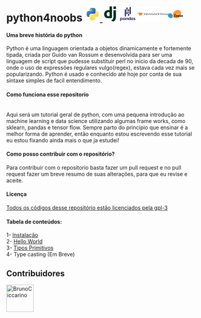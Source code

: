 # python4noobs <a href="https://www.python.org" target="_blank"> <img src="https://raw.githubusercontent.com/devicons/devicon/master/icons/python/python-original.svg" alt="python" width="40" height="40"/> </a> <a href="https://www.djangoproject.com/"><img src="https://raw.githubusercontent.com/devicons/devicon/master/icons/django/django-plain.svg" alt="django" width="40" height="40"></a> <a href="https://pandas.pydata.org/"><img src="https://raw.githubusercontent.com/devicons/devicon/master/icons/pandas/pandas-plain-wordmark.svg" alt="pandas" width="40" height="40"></a> <a href="https://www.tensorflow.org/?hl=pt-br"><img src="https://raw.githubusercontent.com/devicons/devicon/master/icons/tensorflow/tensorflow-original-wordmark.svg" alt="TensorFlow" width="80" height="40"></a><a href="https://scikit-learn.org/stable/"><img src="https://raw.githubusercontent.com/devicons/devicon/master/icons/scikitlearn/scikitlearn-original.svg" width="40" height="40"></a>


<h4>Uma breve história do python</h4>

Python é uma linguagem orientada a objetos dinamicamente e fortemente tipada, criada por Guido van Rossum e desenvolvida para ser uma linguagem de script que pudesse substituir perl no inicio da decada de 90, onde o uso de expressões regulares vulgo(regex), estava cada vez mais se popularizando. Python é usado e conhecido até hoje por conta de sua sintaxe simples de facil entendimento. 

<h4>Como funciona esse repositorio</h4> <br>
Aqui será um tutorial geral de python, com uma pequena introdução ao machine learning e data science utilizando algumas frame works, como sklearn, pandas e tensor flow. Sempre parto do principio que ensinar é a melhor forma de aprender, então enquanto estou escrevendo esse tutorial eu estou fixando ainda mais o que ja estudei!

<h4>Como posso contribuir com o repositório?</h4>

Para contribuir com o repositorio basta fazer um pull request e no pull request fazer um breve resumo de suas alterações, para que eu revise e aceite.

<h4>Licença</h4>

<a href="https://github.com/BrunoCiccarino/python4noobs/blob/main/LICENSE">Todos os códigos desse repositório estão licenciados pela gpl-3</a>

<h4>Tabela de conteúdos:</h4>
1- <a href="https://github.com/BrunoCiccarino/python4noobs/blob/main/instala%C3%A7%C3%A3o%2FREADME.md">Instalação</a><br>
2- <a href="https://github.com/BrunoCiccarino/python4noobs/blob/main/HelloWorld/README.md">Hello World</a><br>
3- <a href="https://github.com/BrunoCiccarino/python4noobs/tree/main/TiposPrimitivos">Tipos Primitivos</a><br>
4- Type casting (Em Breve)

## Contribuidores

<a href="https://github.com/BrunoCiccarino"><img src="https://avatars.githubusercontent.com/u/82242552?s=400&u=c1d7ead803fe0b1ce64b8ce1ad3e5dc9fc6443a3&v=4" title="BrunoCiccarino" width="72" height="72"></a>
